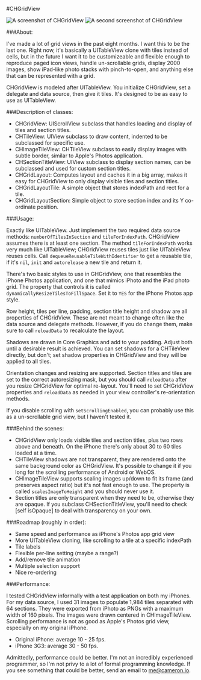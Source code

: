 #CHGridView

![A screenshot of CHGridView](http://cameron.io/files/CHGridView-sizedToGrid.png) ![A second screenshot of CHGridView](http://cameron.io/files/CHGridView-centered.png)

###About:

I've made a lot of grid views in the past eight months. I want this to be the last one. Right now, it's basically a UITableView clone with tiles instead of cells, but in the future I want it to be customizeable and flexible enough to reproduce paged icon views, handle un-scrollable grids, display 2000 images, show iPad-like photo stacks with pinch-to-open, and anything else that can be represented with a grid.

CHGridView is modeled after UITableView. You initialize CHGridView, set a delegate and data source, then give it tiles. It's designed to be as easy to use as UITableView.

###Description of classes:

- CHGridView: UIScrollView subclass that handles loading and display of tiles and section titles.
- CHTileView: UIView subclass to draw content, indented to be subclassed for specific use.
- CHImageTileView: CHTileView subclass to easily display images with subtle border, similar to Apple's Photos application.
- CHSectionTitleView: UIView subclass to display section names, can be subclassed and used for custom section titles.
- CHGridLayout: Computes layout and caches it in a big array, makes it easy for CHGridView to only display visible tiles and section titles.
- CHGridLayoutTile: A simple object that stores indexPath and rect for a tile.
- CHGridLayoutSection: Simple object to store section index and its Y co-ordinate position.

###Usage:

Exactly like UITableView. Just implement the two required data source methods: `numberOfTilesInSection` and `tileForIndexPath`. CHGridView assumes there is at least one section. The method `tileForIndexPath` works very much like UITableView; CHGridView reuses tiles just like UITableView reuses cells. Call `dequeueReusableTileWithIdentifier` to get a reusable tile, if it's `nil`, `init` and `autorelease` a new tile and return it.

There's two basic styles to use in GHGridView, one that resembles the iPhone Photos application, and one that mimics iPhoto and the iPad photo grid. The property that controls it is called `dynamicallyResizeTilesToFillSpace`. Set it to `YES` for the iPhone Photos app style.

Row height, tiles per line, padding, section title height and shadow are all properties of CHGridView. These are not meant to change often like the data source and delegate methods. However, if you do change them, make sure to call `reloadData` to recalculate the layout.

Shadows are drawn in Core Graphics and add to your padding. Adjust both until a desirable result is achieved. You can set shadows for a CHTileView directly, but don't; set shadow properties in CHGridView and they will be applied to all tiles.

Orientation changes and resizing are supported. Section titles and tiles are set to the correct autoresizing mask, but you should call `reloadData` after you resize CHGridView for optimal re-layout. You'll need to set CHGridView properties and `reloadData` as needed in your view controller's re-orientation methods.

If you disable scrolling with `setScrollingEnabled`, you can probably use this as a un-scrollable grid view, but I haven't tested it.

###Behind the scenes:

- CHGridView only loads visible tiles and section titles, plus two rows above and beneath. On the iPhone there's only about 30 to 60 tiles loaded at a time.
- CHTileView shadows are not transparent, they are rendered onto the same background color as CHGridView. It's possible to change it if you long for the scrolling performance of Android or WebOS.
- CHImageTileView supports scaling images up/down to fit its frame (and preserves aspect ratio) but it's not fast enough to use. The property is called `scalesImageToHeight` and you should never use it.
- Section titles are only transparent when they need to be, otherwise they are opaque. If you subclass CHSectionTitleView, you'll need to check [self isOpaque] to deal with transparency on your own.

###Roadmap (roughly in order):

- Same speed and performance as iPhone's Photos app grid view
- More UITableView cloning, like scrolling to a tile at a specific indexPath
- Tile labels
- Flexible per-line setting (maybe a range?)
- Add/remove tile animation
- Multiple selection support
- Nice re-ordering

###Performance:

I tested CHGridView informally with a test application on both my iPhones. For my data source, I used 31 images to populate 1,984 tiles separated with 64 sections. They were exported from iPhoto as PNGs with a maximum width of 160 pixels. The images were drawn centered in CHImageTileView. Scrolling performance is not as good as Apple's Photos grid view, especially on my original iPhone.

- Original iPhone: average 10 - 25 fps.
- iPhone 3G3: average 30 - 50 fps.

Admittedly, performance could be better. I'm not an incredibly experienced programmer, so I'm not privy to a lot of formal programming knowledge. If you see something that could be better, send an email to [me@cameron.io](mailto:me@cameron.io).
